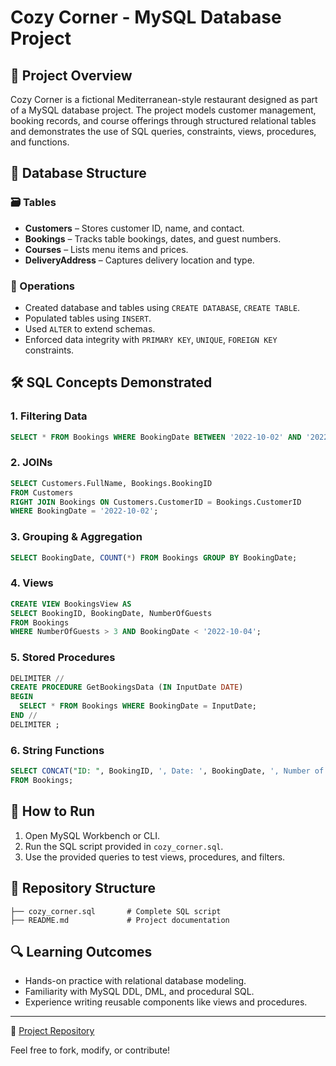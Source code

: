 # Cozy Corner - MySQL Database Project

## 📘 Project Overview

Cozy Corner is a fictional Mediterranean-style restaurant designed as part of a MySQL database project. The project models customer management, booking records, and course offerings through structured relational tables and demonstrates the use of SQL queries, constraints, views, procedures, and functions.

## 📁 Database Structure

### 🗃️ Tables

* **Customers** – Stores customer ID, name, and contact.
* **Bookings** – Tracks table bookings, dates, and guest numbers.
* **Courses** – Lists menu items and prices.
* **DeliveryAddress** – Captures delivery location and type.

### 🔧 Operations

* Created database and tables using `CREATE DATABASE`, `CREATE TABLE`.
* Populated tables using `INSERT`.
* Used `ALTER` to extend schemas.
* Enforced data integrity with `PRIMARY KEY`, `UNIQUE`, `FOREIGN KEY` constraints.

## 🛠️ SQL Concepts Demonstrated

### 1. **Filtering Data**

```sql
SELECT * FROM Bookings WHERE BookingDate BETWEEN '2022-10-02' AND '2022-10-04';
```

### 2. **JOINs**

```sql
SELECT Customers.FullName, Bookings.BookingID
FROM Customers
RIGHT JOIN Bookings ON Customers.CustomerID = Bookings.CustomerID
WHERE BookingDate = '2022-10-02';
```

### 3. **Grouping & Aggregation**

```sql
SELECT BookingDate, COUNT(*) FROM Bookings GROUP BY BookingDate;
```

### 4. **Views**

```sql
CREATE VIEW BookingsView AS
SELECT BookingID, BookingDate, NumberOfGuests
FROM Bookings
WHERE NumberOfGuests > 3 AND BookingDate < '2022-10-04';
```

### 5. **Stored Procedures**

```sql
DELIMITER //
CREATE PROCEDURE GetBookingsData (IN InputDate DATE)
BEGIN
  SELECT * FROM Bookings WHERE BookingDate = InputDate;
END //
DELIMITER ;
```

### 6. **String Functions**

```sql
SELECT CONCAT("ID: ", BookingID, ', Date: ', BookingDate, ', Number of guests: ', NumberOfGuests) AS "Booking Details"
FROM Bookings;
```

## 🧪 How to Run

1. Open MySQL Workbench or CLI.
2. Run the SQL script provided in `cozy_corner.sql`.
3. Use the provided queries to test views, procedures, and filters.

## 📂 Repository Structure

```
├── cozy_corner.sql       # Complete SQL script
├── README.md             # Project documentation
```

## 🔍 Learning Outcomes

* Hands-on practice with relational database modeling.
* Familiarity with MySQL DDL, DML, and procedural SQL.
* Experience writing reusable components like views and procedures.

---

🔗 [Project Repository](https://github.com/yourusername/cozy_corner)

Feel free to fork, modify, or contribute!
